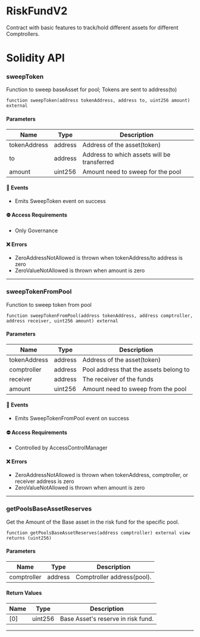 # RiskFundV2

Contract with basic features to track/hold different assets for different Comptrollers.

# Solidity API

### sweepToken

Function to sweep baseAsset for pool; Tokens are sent to address(to)

```solidity
function sweepToken(address tokenAddress, address to, uint256 amount) external
```

#### Parameters
| Name | Type | Description |
| ---- | ---- | ----------- |
| tokenAddress | address | Address of the asset(token) |
| to | address | Address to which assets will be transferred |
| amount | uint256 | Amount need to sweep for the pool |

#### 📅 Events
* Emits SweepToken event on success

#### ⛔️ Access Requirements
* Only Governance

#### ❌ Errors
* ZeroAddressNotAllowed is thrown when tokenAddress/to address is zero
* ZeroValueNotAllowed is thrown when amount is zero

- - -

### sweepTokenFromPool

Function to sweep token from pool

```solidity
function sweepTokenFromPool(address tokenAddress, address comptroller, address receiver, uint256 amount) external
```

#### Parameters
| Name | Type | Description |
| ---- | ---- | ----------- |
| tokenAddress | address | Address of the asset(token) |
| comptroller | address | Pool address that the assets belong to |
| receiver | address | The receiver of the funds |
| amount | uint256 | Amount need to sweep from the pool |

#### 📅 Events
* Emits SweepTokenFromPool event on success

#### ⛔️ Access Requirements
* Controlled by AccessControlManager

#### ❌ Errors
* ZeroAddressNotAllowed is thrown when tokenAddress, comptroller, or receiver address is zero
* ZeroValueNotAllowed is thrown when amount is zero

- - -

### getPoolsBaseAssetReserves

Get the Amount of the Base asset in the risk fund for the specific pool.

```solidity
function getPoolsBaseAssetReserves(address comptroller) external view returns (uint256)
```

#### Parameters
| Name | Type | Description |
| ---- | ---- | ----------- |
| comptroller | address | Comptroller address(pool). |

#### Return Values
| Name | Type | Description |
| ---- | ---- | ----------- |
| [0] | uint256 | Base Asset's reserve in risk fund. |

- - -


